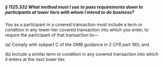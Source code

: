 ##### § 1125.332 What method must I use to pass requirements down to participants at lower tiers with whom I intend to do business? #####

You as a participant in a covered transaction must include a term or condition in any lower-tier covered transaction into which you enter, to require the participant of that transaction to—

(a) Comply with subpart C of the OMB guidance in 2 CFR part 180; and

(b) Include a similar term or condition in any covered transaction into which it enters at the next lower tier.